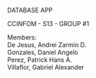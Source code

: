 DATABASE APP            


CCINFOM - S13 - GROUP #1            

Members:            
De Jesus, Andrei Zarmin D.             
Gonzales, Daniel Angelo            
Perez, Patrick Hans A.                  
Villaflor, Gabriel Alexander                  
